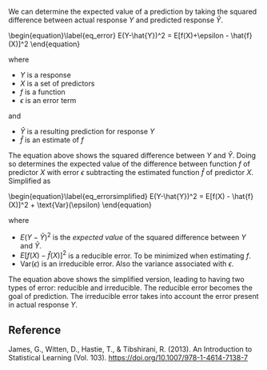 
We can determine the expected value of a prediction by taking the squared difference between actual response $Y$ and predicted response $\hat{Y}$.

\begin{equation}\label{eq_error}
E(Y-\hat{Y})^2 = E[f(X)+\epsilon - \hat{f}(X)]^2
\end{equation}

where
- $Y$ is a response
- $X$ is a set of predictors
- $f$ is a function 
- $\epsilon$ is an error term

and
- $\hat{Y}$ is a resulting prediction for response $Y$
- $\hat{f}$ is an estimate of $f$

The equation above shows the squared difference between $Y$ and $\hat{Y}$. Doing so determines the expected value of the difference between function $f$ of predictor $X$ with error $\epsilon$ subtracting the estimated function $\hat{f}$ of predictor $X$. Simplified as

\begin{equation}\label{eq_errorsimplified}
E(Y-\hat{Y})^2 = E[f(X) - \hat{f}(X)]^2 + \text{Var}(\epsilon) 
\end{equation}

where
- $E(Y-\hat{Y})^2$ is the *expected value* of the squared difference between $Y$ and $\hat{Y}$.
- $E[f(X) - \hat{f}(X)]^2$ is a reducible error. To be minimized when estimating $f$.
- $\text{Var}(\epsilon)$ is an irreducible error. Also the variance associated with $\epsilon$.

The equation above shows the simplified version, leading to having two types of error: reducible and irreducible. The reducible error becomes the goal of prediction. The irreducible error takes into account the error present in actual response $Y$.

## Reference

James, G., Witten, D., Hastie, T., & Tibshirani, R. (2013). An Introduction to Statistical Learning (Vol. 103). https://doi.org/10.1007/978-1-4614-7138-7
